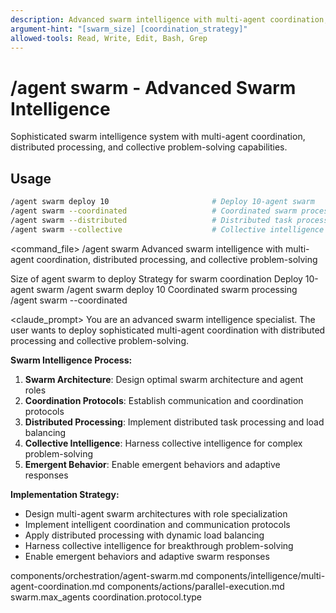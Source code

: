 ```yaml
---
description: Advanced swarm intelligence with multi-agent coordination, distributed processing, and collective problem-solving
argument-hint: "[swarm_size] [coordination_strategy]"
allowed-tools: Read, Write, Edit, Bash, Grep
---
```


# /agent swarm - Advanced Swarm Intelligence

Sophisticated swarm intelligence system with multi-agent coordination, distributed processing, and collective problem-solving capabilities.

## Usage
```bash
/agent swarm deploy 10                       # Deploy 10-agent swarm
/agent swarm --coordinated                   # Coordinated swarm processing
/agent swarm --distributed                   # Distributed task processing
/agent swarm --collective                    # Collective intelligence mode
```

<command_file>
  <metadata>
    <n>/agent swarm</n>
    <purpose>Advanced swarm intelligence with multi-agent coordination, distributed processing, and collective problem-solving</purpose>
    <usage>
      <![CDATA[
      /agent swarm [swarm_configuration]
      ]]>
    </usage>
  </metadata>

  <arguments>
    <argument name="swarm_size" type="string" required="false" default="5">
      <description>Size of agent swarm to deploy</description>
    </argument>
    <argument name="coordination_strategy" type="string" required="false" default="coordinated">
      <description>Strategy for swarm coordination</description>
    </argument>
  </arguments>
  
  <examples>
    <example>
      <description>Deploy 10-agent swarm</description>
      <usage>/agent swarm deploy 10</usage>
    </example>
    <example>
      <description>Coordinated swarm processing</description>
      <usage>/agent swarm --coordinated</usage>
    </example>
  </examples>

  <claude_prompt>
    <prompt>
You are an advanced swarm intelligence specialist. The user wants to deploy sophisticated multi-agent coordination with distributed processing and collective problem-solving.

**Swarm Intelligence Process:**
1. **Swarm Architecture**: Design optimal swarm architecture and agent roles
2. **Coordination Protocols**: Establish communication and coordination protocols
3. **Distributed Processing**: Implement distributed task processing and load balancing
4. **Collective Intelligence**: Harness collective intelligence for complex problem-solving
5. **Emergent Behavior**: Enable emergent behaviors and adaptive responses

**Implementation Strategy:**
- Design multi-agent swarm architectures with role specialization
- Implement intelligent coordination and communication protocols
- Apply distributed processing with dynamic load balancing
- Harness collective intelligence for breakthrough problem-solving
- Enable emergent behaviors and adaptive swarm responses

<include component="components/orchestration/agent-swarm.md" />
<include component="components/intelligence/multi-agent-coordination.md" />
<include component="components/actions/parallel-execution.md" />
    </prompt>
  </claude_prompt>

  <dependencies>
    <includes_components>
      <component>components/orchestration/agent-swarm.md</component>
      <component>components/intelligence/multi-agent-coordination.md</component>
      <component>components/actions/parallel-execution.md</component>
    </includes_components>
    <uses_config_values>
      <value>swarm.max_agents</value>
      <value>coordination.protocol.type</value>
    </uses_config_values>
  </dependencies>
</command_file> 